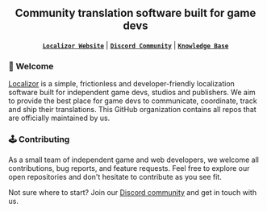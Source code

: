 <div align="center">

  <h2>Community translation software built for game devs</h2>

[**`Localizor Website`**](https://localizor.com/) |
[**`Discord Community`**](https://discord.gg/H6Fpz8NdhZ) | 
[**`Knowledge Base`**](https://www.localizor.com/help)

</div>

### 👾 Welcome

[Localizor](https://www.localizor.com/) is a simple, frictionless and developer-friendly localization software built for independent game devs, studios and publishers. We aim to provide the best place for game devs to communicate, coordinate, track and ship their translations. This GitHub organization contains all repos that are officially maintained by us.

### 🕹️ Contributing

As a small team of independent game and web developers, we welcome all contributions, bug reports, and feature requests. Feel free to explore our open repositories and don't hesitate to contribute as you see fit.

Not sure where to start? Join our [Discord community](https://discord.gg/H6Fpz8NdhZ) and get in touch with us.
